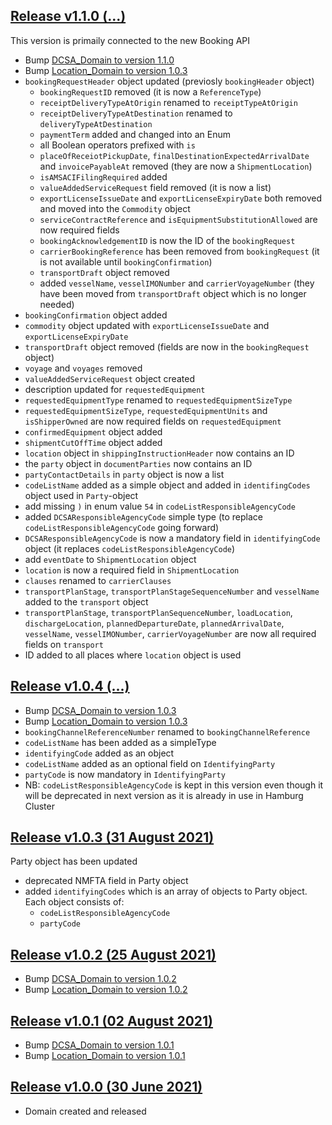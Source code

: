 <a name="v110"></a>[Release v1.1.0 (...)](https://app.swaggerhub.com/domains-docs/dcsaorg/DOCUMENTATION_DOMAIN/1.1.0)
---
This version is primaily connected to the new Booking API

- Bump [DCSA_Domain to version 1.1.0](https://github.com/dcsaorg/DCSA-OpenAPI/tree/master/domain/dcsa#v110)
- Bump [Location_Domain to version 1.0.3](https://github.com/dcsaorg/DCSA-OpenAPI/tree/master/domain/location#v103)
- `bookingRequestHeader` object updated (previosly `bookingHeader` object)
  - `bookingRequestID` removed (it is now a `ReferenceType`)
  - `receiptDeliveryTypeAtOrigin` renamed to `receiptTypeAtOrigin`
  - `receiptDeliveryTypeAtDestination` renamed to `deliveryTypeAtDestination`
  - `paymentTerm` added and changed into an Enum
  - all Boolean operators prefixed with `is`
  - `placeOfReceiotPickupDate`, `finalDestinationExpectedArrivalDate` and `invoicePayableAt` removed (they are now a `ShipmentLocation`)
  - `isAMSACIFilingRequired` added
  - `valueAddedServiceRequest` field removed (it is now a list)
  - `exportLicenseIssueDate` and `exportLicenseExpiryDate` both removed and moved into the `Commodity` object
  - `serviceContractReference` and `isEquipmentSubstitutionAllowed` are now required fields
  - `bookingAcknowledgementID` is now the ID of the `bookingRequest`
  - `carrierBookingReference` has been removed from `bookingRequest` (it is not available until `bookingConfirmation`)
  - `transportDraft` object removed
  - added `vesselName`, `vesselIMONumber` and `carrierVoyageNumber` (they have been moved from `transportDraft` object which is no longer needed)
- `bookingConfirmation` object added
- `commodity` object updated with `exportLicenseIssueDate` and `exportLicenseExpiryDate`
- `transportDraft` object removed (fields are now in the `bookingRequest` object)
- `voyage` and `voyages` removed
- `valueAddedServiceRequest` object created
- description updated for `requestedEquipment`
- `requestedEquipmentType` renamed to `requestedEquipmentSizeType`
- `requestedEquipmentSizeType`, `requestedEquipmentUnits` and `isShipperOwned` are now required fields on `requestedEquipment`
- `confirmedEquipment` object added
- `shipmentCutOffTime` object added
- `location` object in `shippingInstructionHeader` now contains an ID
- the `party` object in `documentParties` now contains an ID
- `partyContactDetails` in `party` object is now a list
- `codeListName` added as a simple object and added in `identifingCodes` object used in `Party`-object
- add missing `)` in enum value `54` in `codeListResponsibleAgencyCode`
- added `DCSAResponsibleAgencyCode` simple type (to replace `codeListResponsibleAgencyCode` going forward)
- `DCSAResponsibleAgencyCode` is now a mandatory field in `identifyingCode` object (it replaces `codeListResponsibleAgencyCode`)
- add `eventDate` to `ShipmentLocation` object
- `location` is now a required field in `ShipmentLocation`
- `clauses` renamed to `carrierClauses`
- `transportPlanStage`, `transportPlanStageSequenceNumber` and `vesselName` added to the `transport` object
- `transportPlanStage`, `transportPlanSequenceNumber`, `loadLocation`, `dischargeLocation`, `plannedDepartureDate`, `plannedArrivalDate`, `vesselName`, `vesselIMONumber`, `carrierVoyageNumber` are now all required fields on `transport`
- ID added to all places where `location` object is used

<a name="v104"></a>[Release v1.0.4 (...)](https://app.swaggerhub.com/domains-docs/dcsaorg/DOCUMENTATION_DOMAIN/1.0.4)
---
- Bump [DCSA_Domain to version 1.0.3](https://github.com/dcsaorg/DCSA-OpenAPI/tree/master/domain/dcsa#v103)
- Bump [Location_Domain to version 1.0.3](https://github.com/dcsaorg/DCSA-OpenAPI/tree/master/domain/location#v103)
- `bookingChannelReferenceNumber` renamed to `bookingChannelReference`
- `codeListName` has been added as a simpleType
- `identifyingCode` added as an object
- `codeListName` added as an optional field on `IdentifyingParty`
- `partyCode` is now mandatory in `IdentifyingParty`
- NB: `codeListResponsibleAgencyCode` is kept in this version even though it will be deprecated in next version as it is already in use in Hamburg Cluster

<a name="v103"></a>[Release v1.0.3 (31 August 2021)](https://app.swaggerhub.com/domains-docs/dcsaorg/DOCUMENTATION_DOMAIN/1.0.3)
---
Party object has been updated

- deprecated NMFTA field in Party object
- added `identifyingCodes` which is an array of objects to Party object. Each object consists of:
  - `codeListResponsibleAgencyCode`
  - `partyCode`

<a name="v102"></a>[Release v1.0.2 (25 August 2021)](https://app.swaggerhub.com/domains-docs/dcsaorg/DOCUMENTATION_DOMAIN/1.0.2)
---
- Bump [DCSA_Domain to version 1.0.2](https://github.com/dcsaorg/DCSA-OpenAPI/tree/master/domain/dcsa#v102)
- Bump [Location_Domain to version 1.0.2](https://github.com/dcsaorg/DCSA-OpenAPI/tree/master/domain/location#v102)

<a name="v101"></a>[Release v1.0.1 (02 August 2021)](https://app.swaggerhub.com/domains-docs/dcsaorg/DOCUMENTATION_DOMAIN/1.0.1)
---
- Bump [DCSA_Domain to version 1.0.1](https://github.com/dcsaorg/DCSA-OpenAPI/tree/master/domain/dcsa#v101)
- Bump [Location_Domain to version 1.0.1](https://github.com/dcsaorg/DCSA-OpenAPI/tree/master/domain/location#v101)

<a name="v100"></a>[Release v1.0.0 (30 June 2021)](https://app.swaggerhub.com/domains-docs/dcsaorg/DOCUMENTATION_DOMAIN/1.0.0)
---
- Domain created and released
